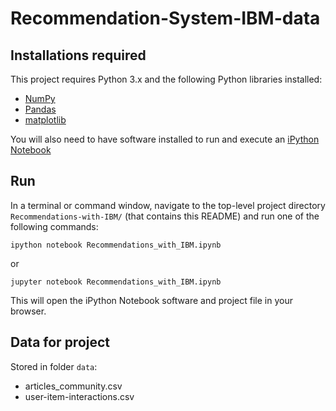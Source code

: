 # Recommendation-System-IBM-data

## Installations required
This project requires Python 3.x and the following Python libraries installed:

- [NumPy](http://www.numpy.org/)
- [Pandas](http://pandas.pydata.org/)
- [matplotlib](https://matplotlib.org/)

You will also need to have software installed to run and execute an [iPython Notebook](http://ipython.org/notebook.html)


## Run

In a terminal or command window, navigate to the top-level project directory ```Recommendations-with-IBM/```  (that contains this README) and run one of the following commands:

```ipython notebook Recommendations_with_IBM.ipynb```

or

```jupyter notebook Recommendations_with_IBM.ipynb```

This will open the iPython Notebook software and project file in your browser.


## Data for project
Stored in folder `data`:
- articles_community.csv
- user-item-interactions.csv

